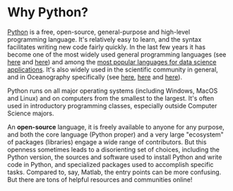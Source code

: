 # Why Python?

[Python](https://www.python.org/) is a free, open-source, general-purpose and high-level programming language. It's relatively easy to learn, and the syntax facilitates writing new code fairly quickly. In the last few years it has become one of the most widely used general programming languages (see [here](https://pypl.github.io/PYPL.html) and [here](https://www.tiobe.com/tiobe-index/)) and among the [most popular languages for data science applications](https://r4stats.com/articles/popularity/). It's also widely used in the scientific community in general, and in Oceanography specifically (see [here](https://foundations.projectpythia.org/foundations/why-python.html), [here](https://jose.theoj.org/papers/10.21105/jose.00037) and [here](https://doi.org/10.1080/10899995.2024.2384338)).

Python runs on all major operating systems (including Windows, MacOS and Linux) and on computers from the smallest to the largest. It's often used in introductory programming classes, especially outside Computer Science majors.

An **open-source** language, it is freely available to anyone for any purpose, and both the core language (Python proper) and a very large "ecosystem" of packages (libraries) engage a wide range of contributors. But this openness sometimes leads to a disorienting set of choices, including the Python version, the sources and software used to install Python and write code in Python, and specialized packages used to accomplish specific tasks. Compared to, say, Matlab, the entry points can be more confusing. But there are tons of helpful resources and communities online!
